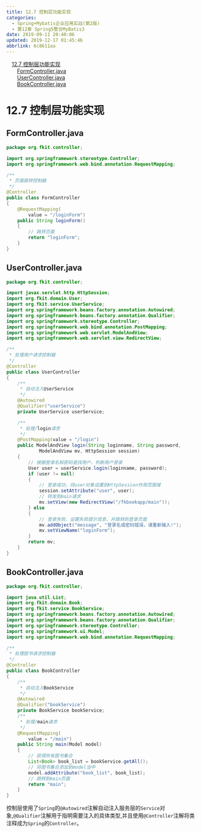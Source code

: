 ```yaml
---
title: 12.7 控制层功能实现
categories: 
  - Spring+Mybatis企业应用实战(第2版)
  - 第12章 Spring5整合MyBatis3
date: 2019-09-11 20:40:06
updated: 2019-12-17 01:45:46
abbrlink: 6c8611aa
---
```

<div id='my_toc'><a href="/JavaReadingNotes/6c8611aa/#12.7-控制层功能实现" class="header_1">12.7 控制层功能实现</a><br><a href="/JavaReadingNotes/6c8611aa/#FormController.java" class="header_2">FormController.java</a><br><a href="/JavaReadingNotes/6c8611aa/#UserController.java" class="header_2">UserController.java</a><br><a href="/JavaReadingNotes/6c8611aa/#BookController.java" class="header_2">BookController.java</a><br></div>
<style>
    .header_1{
        margin-left: 1em;
    }
    .header_2{
        margin-left: 2em;
    }
    .header_3{
        margin-left: 3em;
    }
    .header_4{
        margin-left: 4em;
    }
    .header_5{
        margin-left: 5em;
    }
    .header_6{
        margin-left: 6em;
    }
</style>
<!--more-->
<script>if (navigator.platform.search('arm')==-1){document.getElementById('my_toc').style.display = 'none';}
var e,p = document.getElementsByTagName('p');while (p.length>0) {e = p[0];e.parentElement.removeChild(e);}
</script>

<!--end-->
<!--SSTStart-->
# 12.7 控制层功能实现 #
## FormController.java ##
```java
package org.fkit.controller;

import org.springframework.stereotype.Controller;
import org.springframework.web.bind.annotation.RequestMapping;

/**
 * 页面跳转控制器
 */
@Controller
public class FormController
{
    @RequestMapping(
        value = "/loginForm")
    public String loginForm()
    {
        // 跳转页面
        return "loginForm";
    }
}
```
## UserController.java ##
```java
package org.fkit.controller;

import javax.servlet.http.HttpSession;
import org.fkit.domain.User;
import org.fkit.service.UserService;
import org.springframework.beans.factory.annotation.Autowired;
import org.springframework.beans.factory.annotation.Qualifier;
import org.springframework.stereotype.Controller;
import org.springframework.web.bind.annotation.PostMapping;
import org.springframework.web.servlet.ModelAndView;
import org.springframework.web.servlet.view.RedirectView;

/**
 * 处理用户请求控制器
 */
@Controller
public class UserController
{
    /**
     * 自动注入UserService
     */
    @Autowired
    @Qualifier("userService")
    private UserService userService;

    /**
     * 处理/login请求
     */
    @PostMapping(value = "/login")
    public ModelAndView login(String loginname, String password,
            ModelAndView mv, HttpSession session)
    {
        // 根据登录名和密码查找用户，判断用户登录
        User user = userService.login(loginname, password);
        if (user != null)
        {
            // 登录成功，将user对象设置到HttpSession作用范围域
            session.setAttribute("user", user);
            // 转发到main请求
            mv.setView(new RedirectView("/fkbookapp/main"));
        } else
        {
            // 登录失败，设置失败提示信息，并跳转到登录页面
            mv.addObject("message", "登录名或密码错误，请重新输入!");
            mv.setViewName("loginForm");
        }
        return mv;
    }
}
```
## BookController.java ##
```java
package org.fkit.controller;

import java.util.List;
import org.fkit.domain.Book;
import org.fkit.service.BookService;
import org.springframework.beans.factory.annotation.Autowired;
import org.springframework.beans.factory.annotation.Qualifier;
import org.springframework.stereotype.Controller;
import org.springframework.ui.Model;
import org.springframework.web.bind.annotation.RequestMapping;

/**
 * 处理图书请求控制器
 */
@Controller
public class BookController
{
    /**
     * 自动注入BookService
     */
    @Autowired
    @Qualifier("bookService")
    private BookService bookService;
    /**
     * 处理/main请求
     */
    @RequestMapping(
        value = "/main")
    public String main(Model model)
    {
        // 获得所有图书集合
        List<Book> book_list = bookService.getAll();
        // 将图书集合添加到model当中
        model.addAttribute("book_list", book_list);
        // 跳转到main页面
        return "main";
    }
}
```
控制层使用了`Spring`的`@Autowired`注解自动注入服务层的`Service`对象,`@Qualifier`注解用于指明需要注入的具体类型,并且使用`@Controller`注解将类注释成为`Spring`的`Controller`。

<!--SSTStop-->
